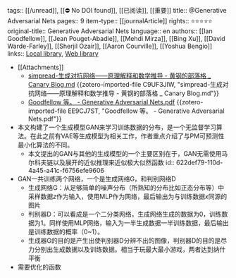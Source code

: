 tags:: [[/unread]], [[⛔ No DOI found]], [[已阅读]], [[重要]]
title:: @Generative Adversarial Nets
pages:: 9
item-type:: [[journalArticle]]
rights:: ⭐⭐⭐⭐⭐
original-title:: Generative Adversarial Nets
language:: en
authors:: [[Ian Goodfellow]], [[Jean Pouget-Abadie]], [[Mehdi Mirza]], [[Bing Xu]], [[David Warde-Farley]], [[Sherjil Ozair]], [[Aaron Courville]], [[Yoshua Bengio]]
links:: [Local library](zotero://select/library/items/4VKWL8QI), [Web library](https://www.zotero.org/users/8746250/items/4VKWL8QI)

- [[Attachments]]
	- [simpread-生成对抗网络——原理解释和数学推导 - 黄钢的部落格 _ Canary Blog.md](zotero://select/library/items/C9UF3JIW) {{zotero-imported-file C9UF3JIW, "simpread-生成对抗网络——原理解释和数学推导 - 黄钢的部落格 _ Canary Blog.md"}}
	- [Goodfellow 等。 - Generative Adversarial Nets.pdf](zotero://select/library/items/EE9CJ7ST) {{zotero-imported-file EE9CJ7ST, "Goodfellow 等。 - Generative Adversarial Nets.pdf"}}
- 本文构建了一个生成模型GAN来学习训练数据的分布，是一个无监督学习算法。在此之前有VAE等生成模型为相关工作，作者重点介绍了与PM可预测性最小化算法的不同。
	- 本文提出的GAN与其他的生成模型的一个主要区别在于，GAN无需使用马尔科夫链以及展开的近似推理来近似极大似然函数
	  id:: 622def79-110d-4a45-a41c-f6756efe9606
- GAN一共训练两个网络，一个是生成网络G，和判别网络D
	- 生成网络G：从足够简单的噪声分布（所熟知的分布比如正态分布等）中采样数据$z$作为输入，使用MLP作为网络，最后输出为与训练数据$x$同源的图片
	- 判别器D：可以看成是一个二分类网络，生成网络生成的数据为0，训练数据为1。同样使用MLP网络，输入为一半生成数据一半训练数据，最后输出是训练数据的概率（0~1）。
	- 生成器G的目的是产生出使判别器D分辨不出的图像，判别器D的目的是尽力分别出生成数据以及训练数据。相当于玩最大最小游戏，两者达到纳什平衡
- 需要优化的函数